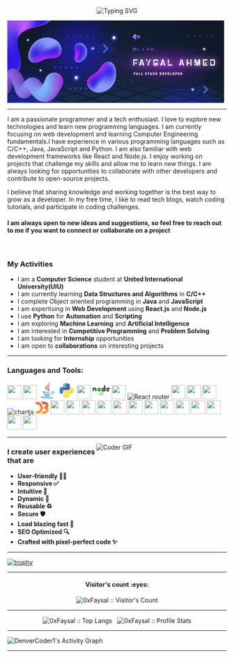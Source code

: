 <p align="center"><img src="https://readme-typing-svg.herokuapp.com?font=Fira+Code&weight=500&size=30&duration=3000&pause=1000&color=F7F7F7&background=0D1117&center=true&vCenter=true&width=600&height=100&lines=Hello+World!;I'm+Faysal+Ahmed;Welcome+to+my+GitHub+Profile!" alt="Typing SVG" /></p>
<p align="center">

<img align="center" src="image/banner.png" alt="0xFaysal" />
</p>

---

I am a passionate programmer and a tech enthusiast. I love to explore new technologies and learn new programming languages. I am currently focusing on web development and learning Computer Engineering fundamentals.I have experience in various programming languages such as C/C++, Java, JavaScript and Python. I am also familiar with web development frameworks like React and Node.js. I enjoy working on projects that challenge my skills and allow me to learn new things. I am always looking for opportunities to collaborate with other developers and contribute to open-source projects.

I believe that sharing knowledge and working together is the best way to grow as a developer. In my free time, I like to read tech blogs, watch coding tutorials, and participate in coding challenges.

#### I am always open to new ideas and suggestions, so feel free to reach out to me if you want to connect or collaborate on a project

<br>

### My Activities

- I am a **Computer Science** student at **United International University(UIU)**
- I am currently learning **Data Structures and Algorithms** in **C/C++**
- I complete Object oriented programming in **Java** and **JavaScript**
- I am expertising in **Web Development** using **React.js** and **Node.js**
- I use **Python** for **Automation** and **Scripting**
- I am exploring **Machine Learning** and **Artificial Intelligence**
- I am interested in **Competitive Programming** and **Problem Solving**
- I am looking for **Internship** opportunities
- I am open to **collaborations** on interesting projects

---
<h3 align="left">Languages and Tools:</h3>
<p align="left">
<img height="32" width="32" src="https://cdn.simpleicons.org/c" />
<img height="32" width="32" src="https://cdn.simpleicons.org/cplusplus" />
 <img src="https://raw.githubusercontent.com/devicons/devicon/master/icons/java/java-original.svg" alt="java" width="40" height="40"/>
  <img src="https://raw.githubusercontent.com/devicons/devicon/master/icons/python/python-original.svg" alt="python" width="40" height="40"/>
  <img height="32" width="32" src="https://cdn.simpleicons.org/javascript" />
     <img src="https://raw.githubusercontent.com/devicons/devicon/master/icons/nodejs/nodejs-original-wordmark.svg" alt="nodejs" width="40" height="40"/>
     <img height="32" width="32" src="https://cdn.simpleicons.org/react" />
<img height="32" width="32" src="https://cdn.simpleicons.org/reactrouter" alt="React router" title="React router" />
<img height="32" width="32" src="https://cdn.simpleicons.org/express/000/fff" />

<img height="32" width="32" src="https://cdn.simpleicons.org/firebase" />
<img height="32" width="32" src="https://cdn.simpleicons.org/mongodb" />
<img src="https://www.chartjs.org/media/logo-title.svg" alt="chartjs" width="40" height="40"/>
 <img src="https://raw.githubusercontent.com/devicons/devicon/master/icons/d3js/d3js-original.svg" alt="d3js" width="30" height="30"/>
<img height="32" width="32" src="https://cdn.simpleicons.org/html5" />
<img height="32" width="32" src="https://cdn.simpleicons.org/css" />

<img height="32" width="32" src="https://cdn.simpleicons.org/tailwindcss" />
<img height="32" width="32" src="https://cdn.simpleicons.org/bootstrap" />
<img height="32" width="32" src="https://cdn.simpleicons.org/sass" />
<img height="32" width="32" src="https://cdn.simpleicons.org/daisyui" />
<img height="32" width="32" src="https://cdn.simpleicons.org/githubcopilot/000/fff" />

<img height="32" width="32" src="https://cdn.simpleicons.org/git" />
<img height="32" width="32" src="https://cdn.simpleicons.org/github/000/fff" />
<img height="32" width="32" src="https://cdn.simpleicons.org/figma" />

 <img height="32" width="32" src="https://cdn.simpleicons.org/canva" />
<img height="32" width="32" src="https://cdn.simpleicons.org/intellijidea/000/fff" />
<img height="32" width="32" src="https://cdn.simpleicons.org/pycharm/000/fff" />

</p>
<!-- <img height="32" width="32" src="https://cdn.simpleicons.org/node.js" /> -->
<!-- <img height="32" width="32" src="https://cdn.simpleicons.org/python" /> -->

<!---
0xFaysal/0xFaysal is a ✨ special ✨ repository because its `README.md` (this file) appears on your GitHub profile.
You can click the Preview link to take a look at your changes.
--->
<!-- <p><img align="left" src="https://github-readme-stats.vercel.app/api/top-langs?username=0xFaysal&show_icons=true&locale=en&layout=compact" alt="0xFaysal" /></p>
<p>&nbsp;<img align="center" src="https://github-readme-stats.vercel.app/api?username=0xFaysal&show_icons=true&locale=en" alt="0xFaysal" /></p> -->

---

<img align="right" src="https://media.giphy.com/media/SWoSkN6DxTszqIKEqv/giphy.gif" alt="Coder GIF" width="300">

### I create user experiences that are

- **User-friendly 👩‍💻**
- **Responsive ✅**
- **Intuitive 🤩**
- **Dynamic 🧬**
- **Reusable ♻️**
- **Secure 🛡️**
- **Load blazing fast 🚀**
- **SEO Optimized 🔍**
- **Crafted with pixel-perfect code ✨**

---

[![trophy](https://github-profile-trophy.vercel.app/?username=0xFaysal&title=-Stars,-Followers,-Reviews,-Issues&theme=darkhub)](https://github.com/ryo-ma/github-profile-trophy)

---

<h4 align="center">Visitor's count :eyes:</h4>

<p align="center"><img src="https://profile-counter.glitch.me/{0xFaysal}/count.svg" alt="0xFaysal :: Visitor's Count" /></p>

---

<p align="center"><img align="center" src="https://github-readme-stats.vercel.app/api/top-langs/?username=0xFaysal&langs_count=10&theme=tokyonight&layout=compact" alt="0xFaysal :: Top Langs" />
  &nbsp;
<img align="center" src="https://github-readme-stats.vercel.app/api?username=0xFaysal&show_icons=true&theme=synthwave" alt="0xFaysal :: Profile Stats" /></p>

---

  <p><img alt="DenverCoder1's Activity Graph" src="https://github-readme-activity-graph.vercel.app/graph/?username=0xFaysal&bg_color=1F222E&color=F8D866&line=F85D7F&point=FFFFFF&hide_border=true" /></p>

---

